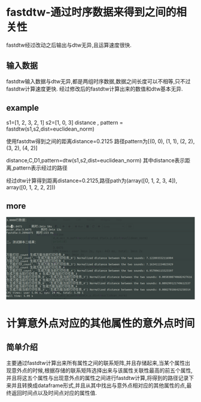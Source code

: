 fastdtw-通过时序数据来得到之间的相关性
=====

fastdtw经过改动之后输出与dtw无异,且运算速度很快.



输入数据
----

fastdtw输入数据与dtw无异,都是两组时序数据,数据之间长度可以不相等,只不过fastdtw计算速度更快.
经过修改后的fastdtw计算出来的数值和dtw基本无异.




example
---


s1=[1, 2, 3, 2, 1]
s2=[1, 0, 3]
distance , pattern = fastdtw(s1,s2,dist=euclidean_norm)

使用fastdtw得到之间的距离distance=0.2125
路径pattern为[(0, 0), (1, 1), (2, 2), (3, 2), (4, 2)]


distance,C,D1,pattern=dtw(s1,s2,dist=euclidean_norm)
其中distance表示距离,pattern表示经过的路径

经过dtw计算得到距离distance=0.2125,路径path为(array([0, 1, 2, 3, 4]), array([0, 1, 2, 2, 2]))



more
----

![](https://github.com/Orientsoft/prophet-suite/blob/master/fastdtw_corr/2019-03-22%2015-32-39%20%E7%9A%84%E5%B1%8F%E5%B9%95%E6%88%AA%E5%9B%BE.png)



计算意外点对应的其他属性的意外点时间
===

简单介绍
---
主要通过fastdtw计算出来所有属性之间的联系矩阵,并且存储起来,当某个属性出现意外点的时候,根据存储的联系矩阵选择出来与该属性关联性最高的前五个属性,并且将这五个属性与出现意外点的属性之间进行fastdtw计算,将得到的路径记录下来并且转换成dataframe形式,并且从其中找出与意外点相对应的其他属性的点,最终返回时间点以及时间点对应的属性值.
